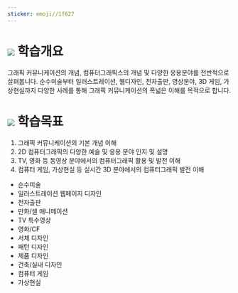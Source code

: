 ```yaml
---
sticker: emoji//1f627
---
```

# ![](https://ucampus.knou.ac.kr/html/user/img/icons/list_square.png) 학습개요

그래픽 커뮤니케이션의 개념, 컴퓨터그래픽스의 개념 및 다양한 응용분야를 전반적으로 살펴봅니다. 순수미술부터 일러스트레이션, 웹디자인, 전자출판, 영상분야, 3D 게임, 가상현실까지 다양한 사례를 통해 그래픽 커뮤니케이션의 폭넓은 이해를 목적으로 합니다.

# ![](https://ucampus.knou.ac.kr/html/user/img/icons/list_square.png) 학습목표

1. 그래픽 커뮤니케이션의 기본 개념 이해
2. 2D 컴퓨터그래픽의 다양한 예술 및 응용 분야 인지 및 설명
3. TV, 영화 등 동영상 분야에서의 컴퓨터그래픽 활용 및 발전 이해
4. 컴퓨터 게임, 가상현실 등 실시간 3D 분야에서의 컴퓨터그래픽 발전 이해

- 순수미술
- 일러스트레이션 웹페이지 디자인
- 전자출판
- 만화/셀 애니메이션
- TV 특수영상
- 영화/CF
- 서체 디자인
- 패턴 디자인
- 제품 디자인
- 건축/실내 디자인
- 컴퓨터 게임
- 가상현실